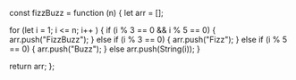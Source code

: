const fizzBuzz = function (n) {
  let arr = [];

  for (let i = 1; i <= n; i++ ) {
    if (i % 3 == 0 && i % 5 == 0) {
      arr.push("FizzBuzz");
    } else if (i % 3 == 0) {
      arr.push("Fizz");
    } else if (i % 5 == 0) {
      arr.push("Buzz");
    } else arr.push(String(i));
  }

  return arr;
};
